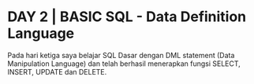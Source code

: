# DAY 2 | BASIC SQL - Data Definition Language
Pada hari ketiga saya belajar SQL Dasar dengan  DML statement (Data Manipulation Language) dan telah berhasil menerapkan fungsi SELECT, INSERT, UPDATE dan DELETE. 